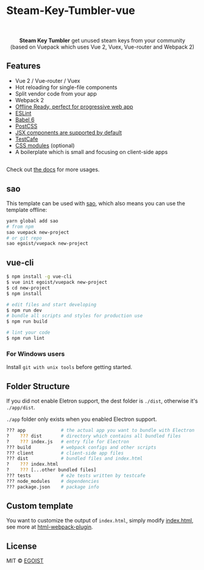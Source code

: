 # Steam-Key-Tumbler-vue
<p align="center">
  <br><br><strong>Steam Key Tumbler</strong> get unused steam keys from your community <br>(based on Vuepack which uses Vue 2, Vuex, Vue-router and Webpack 2)
</p>

## Features

- Vue 2 / Vue-router / Vuex
- Hot reloading for single-file components
- Split vendor code from your app
- Webpack 2
- [Offline Ready, perfect for progressive web app](/docs/pwa.md)
- [ESLint](/docs/eslint.md)
- [Babel 6](/docs/babel.md)
- [PostCSS](/docs/postcss.md)
- [JSX components are supported by default](/docs/jsx.md)
- [TestCafe](/docs/testcafe.md)
- [CSS modules](/docs/css-modules.md) (optional)
- A boilerplate which is small and focusing on client-side apps

<h2></h2>

Check out [the docs](https://github.com/egoist/vuepack/tree/master/docs) for more usages.

## sao

This template can be used with [sao](https://github.com/egoist/sao), which also means you can use the template offline:

```bash
yarn global add sao
# from npm
sao vuepack new-project
# or git repo
sao egoist/vuepack new-project
```

## vue-cli

```bash
$ npm install -g vue-cli
$ vue init egoist/vuepack new-project
$ cd new-project
$ npm install

# edit files and start developing
$ npm run dev
# bundle all scripts and styles for production use
$ npm run build

# lint your code
$ npm run lint
```

### For Windows users

Install `git with unix tools` before getting started.

## Folder Structure

If you did not enable Eletron support, the dest folder is `./dist`, otherwise it's `./app/dist`. 

`./app` folder only exists when you enabled Electron support.

```bash
??? app             # the actual app you want to bundle with Electron
?    ??? dist       # directory which contains all bundled files
?    ??? index.js   # entry file for Electron
??? build           # webpack configs and other scripts
??? client          # client-side app files
??? dist            # bundled files and index.html
?    ??? index.html
?    ??? [...other bundled files]  
??? tests           # e2e tests written by testcafe 
??? node_modules    # dependencies
??? package.json    # package info
```

## Custom template

You want to customize the output of `index.html`, simply modify [index.html](https://github.com/egoist/vuepack/blob/master/template/build/index.html), see more at [html-webpack-plugin](https://github.com/ampedandwired/html-webpack-plugin).

## License

MIT &copy; [EGOIST](https://github.com/egoist)

